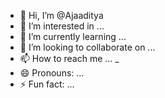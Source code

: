 - 👋 Hi, I’m @Ajaaditya
- 👀 I’m interested in ...
- 🌱 I’m currently learning ...
- 💞️ I’m looking to collaborate on ...
- 📫 How to reach me ... _
- 😄 Pronouns: ...
- ⚡ Fun fact: ...

<!---
Ajaaditya/Ajaaditya is a ✨ special ✨ repository because its `README.md` (this file) appears on your GitHub profile.
You can click the Preview link to take a look at your changes.
--->
